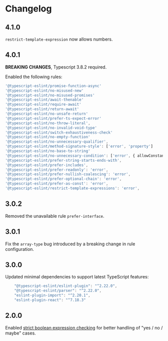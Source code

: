 # Changelog

## 4.1.0

`restrict-template-expression` now allows numbers.

## 4.0.1

**BREAKING CHANGES**, Typescript 3.8.2 required.

Enabled the following rules:

```typescript
'@typescript-eslint/promise-function-async'
'@typescript-eslint/no-misused-new'
'@typescript-eslint/no-misused-promises'
'@typescript-eslint/await-thenable'
'@typescript-eslint/require-await'
'@typescript-eslint/return-await'
'@typescript-eslint/no-unsafe-return'
'@typescript-eslint/prefer-ts-expect-error'
'@typescript-eslint/no-throw-literal',
'@typescript-eslint/no-invalid-void-type'
'@typescript-eslint/switch-exhaustiveness-check'
'@typescript-eslint/no-empty-function'
'@typescript-eslint/no-unnecessary-qualifier',
'@typescript-eslint/method-signature-style': ['error', 'property']
'@typescript-eslint/no-base-to-string'
'@typescript-eslint/no-unnecessary-condition': ['error', { allowConstantLoopConditions: true }]
'@typescript-eslint/prefer-string-starts-ends-with',
'@typescript-eslint/prefer-includes',
'@typescript-eslint/prefer-readonly': 'error',
'@typescript-eslint/prefer-nullish-coalescing': 'error',
'@typescript-eslint/prefer-optional-chain': 'error',
'@typescript-eslint/prefer-as-const': 'error',
'@typescript-eslint/restrict-template-expressions': 'error',
```

## 3.0.2

Removed the unavailable rule `prefer-interface`.

## 3.0.1

Fix the `array-type` bug introduced by a breaking change in rule configuration.

## 3.0.0

Updated minimal dependencies to support latest TypeScript features:

```typescript
    "@typescript-eslint/eslint-plugin": "^2.22.0",
    "@typescript-eslint/parser": "^2.22.0",
    "eslint-plugin-import": "^2.20.1",
    "eslint-plugin-react": "^7.18.3"
```

## 2.0.0

Enabled [strict boolean expression checking](https://github.com/typescript-eslint/typescript-eslint/blob/master/packages/eslint-plugin/docs/rules/strict-boolean-expressions.md) for better handling of "yes / no / maybe" cases.
